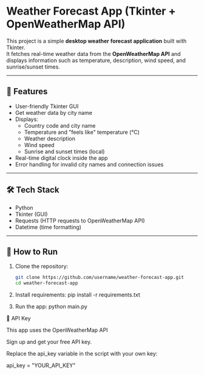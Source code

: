 # Weather Forecast App (Tkinter + OpenWeatherMap API)

This project is a simple **desktop weather forecast application** built with Tkinter.  
It fetches real-time weather data from the **OpenWeatherMap API** and displays information such as temperature,
description, wind speed, and sunrise/sunset times.

---

## 📌 Features

- User-friendly Tkinter GUI
- Get weather data by city name
- Displays:
    - Country code and city name
    - Temperature and "feels like" temperature (°C)
    - Weather description
    - Wind speed
    - Sunrise and sunset times (local)
- Real-time digital clock inside the app
- Error handling for invalid city names and connection issues

---

## 🛠️ Tech Stack
              
- Python
- Tkinter (GUI)
- Requests (HTTP requests to OpenWeatherMap API)
- Datetime (time formatting)

---

## 🚀 How to Run

1. Clone the repository:
   ```bash
   git clone https://github.com/username/weather-forecast-app.git
   cd weather-forecast-app

2. Install requirements:
   pip install -r requirements.txt

3. Run the app:
   python main.py

🔑 API Key

This app uses the OpenWeatherMap API

Sign up and get your free API key.

Replace the api_key variable in the script with your own key:

api_key = "YOUR_API_KEY"

